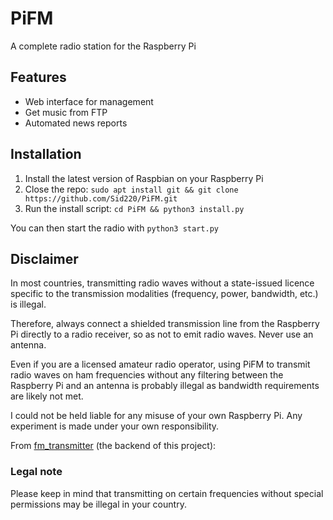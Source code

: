 # PiFM

A complete radio station for the Raspberry Pi

## Features
- Web interface for management
- Get music from FTP
- Automated news reports

## Installation
1. Install the latest version of Raspbian on your Raspberry Pi
2. Close the repo:
```sudo apt install git && git clone https://github.com/Sid220/PiFM.git```
3. Run the install script:
```cd PiFM && python3 install.py```

You can then start the radio with ```python3 start.py```

## Disclaimer
In most countries, transmitting radio waves without a state-issued licence specific to the transmission modalities (frequency, power, bandwidth, etc.) is illegal.

Therefore, always connect a shielded transmission line from the Raspberry Pi directly to a radio receiver, so as not to emit radio waves. Never use an antenna.

Even if you are a licensed amateur radio operator, using PiFM to transmit radio waves on ham frequencies without any filtering between the Raspberry Pi and an antenna is probably illegal as bandwidth requirements are likely not met.

I could not be held liable for any misuse of your own Raspberry Pi. Any experiment is made under your own responsibility.

From [fm_transmitter](https://github.com/markondej/fm_transmitter) (the backend of this project):
### Legal note
Please keep in mind that transmitting on certain frequencies without special permissions may be illegal in your country.

